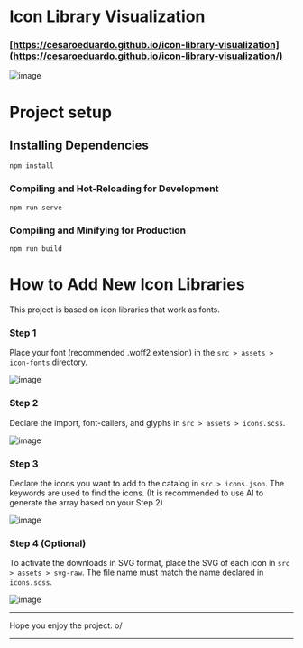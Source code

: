 # Icon Library Visualization
### [https://cesaroeduardo.github.io/icon-library-visualization](https://cesaroeduardo.github.io/icon-library-visualization/)
![image](https://github.com/cesaroeduardo/icon-library-visualization/assets/44036260/d33c5604-5793-40c8-90ce-d374bef41e4b)


# Project setup
## Installing Dependencies
```
npm install
```

### Compiling and Hot-Reloading for Development
```
npm run serve
```

### Compiling and Minifying for Production
```
npm run build
```


# How to Add New Icon Libraries

This project is based on icon libraries that work as fonts.

### Step 1
Place your font (recommended .woff2 extension) in the `src > assets > icon-fonts` directory.

![image](https://github.com/cesaroeduardo/icon-library-visualization/assets/44036260/2d83bd5b-9650-4a75-a881-0f450a8e96c4)

### Step 2
Declare the import, font-callers, and glyphs in `src > assets > icons.scss`.

![image](https://github.com/cesaroeduardo/icon-library-visualization/assets/44036260/7e4e4b01-837d-4274-9354-5bcdfed7d612)

### Step 3
Declare the icons you want to add to the catalog in `src > icons.json`. The keywords are used to find the icons. (It is recommended to use AI to generate the array based on your Step 2)

![image](https://github.com/cesaroeduardo/icon-library-visualization/assets/44036260/8716c287-a381-486c-853a-b39300a78169)

### Step 4 (Optional)
To activate the downloads in SVG format, place the SVG of each icon in `src > assets > svg-raw`. The file name must match the name declared in `icons.scss`.

![image](https://github.com/cesaroeduardo/icon-library-visualization/assets/44036260/8423b77f-503c-4218-b776-65ff61693cbd)

---

Hope you enjoy the project. o/

---

